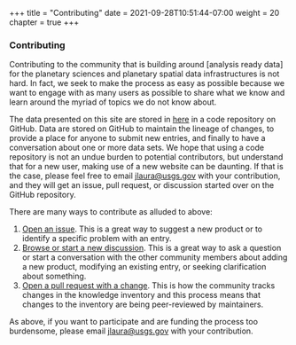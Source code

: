 +++
title = "Contributing"
date = 2021-09-28T10:51:44-07:00
weight = 20
chapter = true
+++

### Contributing

Contributing to the community that is building around [analysis ready data] for the planetary sciences and planetary spatial data infrastructures is not hard. In fact, we seek to make the process as easy as possible because we want to engage with as many users as possible to share what we know and learn around the myriad of topics we do not know about. 

The data presented on this site are stored in [here](https://github.com/USGS-Astrogeology/FoundationalDataProducts) in a code repository on GitHub. Data are stored on GitHub to maintain the lineage of changes, to provide a place for anyone to submit new entries, and finally to have a conversation about one or more data sets. We hope that using a code repository is not an undue burden to potential contributors, but understand that for a new user, making use of a new website can be daunting. If that is the case, please feel free to email [jlaura@usgs.gov](mailto:jlaura@usgs.gov) with your contribution, and they will get an issue, pull request, or discussion started over on the GitHub repository.

There are many ways to contribute as alluded to above:

  1. [Open an issue](https://github.com/USGS-Astrogeology/FoundationalDataProducts/issues/new). This is a great way to suggest a new product or to identify a specific problem with an entry.
  1. [Browse or start a new discussion](https://github.com/USGS-Astrogeology/FoundationalDataProducts/discussions). This is a great way to ask a question or start a conversation with the other community members about adding a new product, modifying an existing entry, or seeking clarification about something.
  1. [Open a pull request with a change](https://github.com/USGS-Astrogeology/FoundationalDataProducts/pulls). This is how the community tracks changes in the knowledge inventory and this process means that changes to the inventory are being peer-reviewed by maintainers.

As above, if you want to participate and are funding the process too burdensome, please email [jlaura@usgs.gov](mailto:jlaura@usgs.gov) with your contribution.